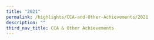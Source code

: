 ```yaml
---
title: "2021"
permalink: /highlights/CCA-and-Other-Achievements/2021
description: ""
third_nav_title: CCA & Other Achievements
---
```

